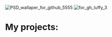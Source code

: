 ![PSD_wallaper_for_github_5555](https://github.com/user-attachments/assets/1bc25199-13b1-4bba-bdc0-be707bfe9559)
![for_gh_luffy_3](https://github.com/user-attachments/assets/5baa0612-672a-4a25-9d7a-79bd0c238608)



<h1>My projects:</h1>



<!--
**HuskarMid/HuskarMid** is a ✨ _special_ ✨ repository because its `README.md` (this file) appears on your GitHub profile.

Here are some ideas to get you started:

- 🔭 I’m currently working on ...
- 🌱 I’m currently learning ...
- 👯 I’m looking to collaborate on ...
- 🤔 I’m looking for help with ...
- 💬 Ask me about ...
- 📫 How to reach me: ...
- 😄 Pronouns: ...
- ⚡ Fun fact: ...
-->
